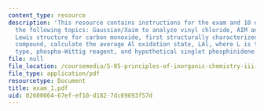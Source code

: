 ```yaml
---
content_type: resource
description: 'This resource contains instructions for the exam and 10 questions on
  the following topics: Gaussian/Xaim to analyze vinyl chloride, AIM analysis, best
  Lewis structure for carbon monoxide, first structurally characterized aluminum(I)
  compound, calculate the average Al oxidation state, LAl, where L is the Nacnac ligand
  type, phospha-Wittig reagent, and hypothetical singlet phosphinidene.'
file: null
file_location: /coursemedia/5-05-principles-of-inorganic-chemistry-iii-spring-2005/0260006467efef10d1827dc69693f57d_exam_1.pdf
file_type: application/pdf
resourcetype: Document
title: exam_1.pdf
uid: 02600064-67ef-ef10-d182-7dc69693f57d
---
```


